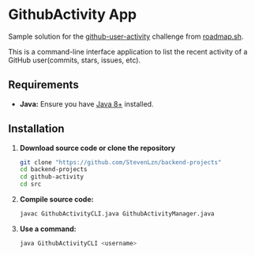 # GithubActivity App

Sample solution for the [github-user-activity](https://roadmap.sh/projects/github-user-activity) challenge from [roadmap.sh](https://roadmap.sh/).

This is a command-line interface application to list the recent activity of a GitHub user(commits, stars, issues, etc).

## Requirements

- **Java:** Ensure you have [Java 8+](https://www.oracle.com/java/technologies/javase-jdk11-downloads.html) installed.

## Installation

1. **Download source code or clone the repository**

    ```bash
   git clone "https://github.com/StevenLzn/backend-projects"
   cd backend-projects
   cd github-activity
   cd src
   ```
2. **Compile source code:**
   ```bash
   javac GithubActivityCLI.java GithubActivityManager.java
    ```
3. **Use a command:**
    ```bash
   java GithubActivityCLI <username>